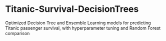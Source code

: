 # Titanic-Survival-DecisionTrees
Optimized Decision Tree and Ensemble Learning models for predicting Titanic passenger survival, with hyperparameter tuning and Random Forest comparison
